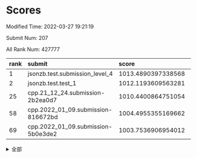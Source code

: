 # Scores

Modified Time: 2022-03-27 19:21:19

Submit Num: 207

All Rank Num: 427777

| rank |               submit               |       score        |       sigma        | pk_num |
| :--- | :--------------------------------- | :----------------- | :----------------- | :----- |
| 1    | jsonzb.test.submission_level_4     | 1013.4890397338568 | 0.8279574872827111 | 8263   |
| 2    | jsonzb.test.test_1                 | 1012.1193609563281 | 0.7761757030149697 | 8267   |
| 25   | cpp.21_12_24.submission-2b2ea0d7   | 1010.4400864751054 | 0.7505236459745485 | 8267   |
| 58   | cpp.2022_01_09.submission-816672bd | 1004.4955355169662 | 0.7116778899148015 | 8265   |
| 69   | cpp.2022_01_09.submission-5b0e3de2 | 1003.7536906954012 | 0.7188086193379664 | 8261   |


<details>
<summary>全部</summary>

| rank |                 submit                 |       score        |       sigma        | pk_num |
| :--- | :------------------------------------- | :----------------- | :----------------- | :----- |
| 1    | jsonzb.test.submission_level_4         | 1013.4890397338568 | 0.8279574872827111 | 8263   |
| 2    | jsonzb.test.test_1                     | 1012.1193609563281 | 0.7761757030149697 | 8267   |
| 3    | gobigger.level_3.submission_level_3_2  | 1011.5032744968969 | 0.7599921138308454 | 8264   |
| 4    | gobigger.level_3.submission_level_3_47 | 1011.2651327022064 | 0.7601524738418418 | 8270   |
| 5    | gobigger.level_3.submission_level_3_8  | 1011.1833202714068 | 0.7753477518810746 | 8267   |
| 6    | gobigger.level_3.submission_level_3_15 | 1011.1637580074167 | 0.7747607319560421 | 8266   |
| 7    | gobigger.level_3.submission_level_3_30 | 1011.0641820229612 | 0.7880121233563493 | 8270   |
| 8    | gobigger.level_3.submission_level_3_19 | 1010.9732519668898 | 0.7741250278252548 | 8263   |
| 9    | gobigger.level_3.submission_level_3_31 | 1010.9317897615653 | 0.793271050182381  | 8267   |
| 10   | gobigger.level_3.submission_level_3_43 | 1010.9080933854996 | 0.7772822088939813 | 8271   |
| 11   | gobigger.level_3.submission_level_3_21 | 1010.9075826008152 | 0.7582173940613172 | 8267   |
| 12   | gobigger.level_3.submission_level_3_37 | 1010.8463928205132 | 0.7689519602038535 | 8270   |
| 13   | gobigger.level_3.submission_level_3_32 | 1010.7537448768963 | 0.771955003204806  | 8266   |
| 14   | gobigger.level_3.submission_level_3_26 | 1010.7296506540501 | 0.7641313811425148 | 8269   |
| 15   | gobigger.level_3.submission_level_3_48 | 1010.6834110664375 | 0.762365970990884  | 8269   |
| 16   | gobigger.level_3.submission_level_3_9  | 1010.6396228851073 | 0.7749802016343634 | 8265   |
| 17   | gobigger.level_3.submission_level_3_38 | 1010.6262032465185 | 0.7658803645274543 | 8266   |
| 18   | gobigger.level_3.submission_level_3_22 | 1010.6115035496172 | 0.7545787883056198 | 8265   |
| 19   | gobigger.level_3.submission_level_3_6  | 1010.6082759009475 | 0.7701205989673722 | 8268   |
| 20   | gobigger.level_3.submission_level_3_33 | 1010.6025080049407 | 0.769013278147881  | 8262   |
| 21   | gobigger.level_3.submission_level_3_25 | 1010.5677206021035 | 0.750189780794396  | 8267   |
| 22   | gobigger.level_3.submission_level_3_4  | 1010.5610701969408 | 0.7476698949945073 | 8265   |
| 23   | gobigger.level_3.submission_level_3_16 | 1010.5561136548656 | 0.7548790482599974 | 8269   |
| 24   | gobigger.level_3.submission_level_3_11 | 1010.462262110619  | 0.7695022006731688 | 8268   |
| 25   | cpp.21_12_24.submission-2b2ea0d7       | 1010.4400864751054 | 0.7505236459745485 | 8267   |
| 26   | gobigger.level_3.submission_level_3_24 | 1010.4092716933386 | 0.7644643992390983 | 8270   |
| 27   | gobigger.level_3.submission_level_3_3  | 1010.3650658883237 | 0.7579451894571804 | 8261   |
| 28   | gobigger.level_3.submission_level_3_42 | 1010.322647814918  | 0.7575827838173445 | 8267   |
| 29   | gobigger.level_3.submission_level_3_13 | 1010.2807757817044 | 0.770245411269228  | 8271   |
| 30   | gobigger.level_3.submission_level_3_18 | 1010.1065231638219 | 0.7592922698620613 | 8266   |
| 31   | gobigger.level_3.submission_level_3_36 | 1009.9816832048629 | 0.7554325925528115 | 8268   |
| 32   | gobigger.level_3.submission_level_3_49 | 1009.867081496633  | 0.7609673633655378 | 8268   |
| 33   | gobigger.level_3.submission_level_3_44 | 1009.8234444468304 | 0.7580730752352056 | 8266   |
| 34   | gobigger.level_3.submission_level_3_17 | 1009.774917114457  | 0.7572567275594392 | 8266   |
| 35   | gobigger.level_3.submission_level_3_10 | 1009.7571176609429 | 0.75243923610727   | 8268   |
| 36   | gobigger.level_3.submission_level_3_1  | 1009.6577947318683 | 0.7692277776172222 | 8265   |
| 37   | gobigger.level_3.submission_level_3_45 | 1009.5817269360859 | 0.7514908575260023 | 8266   |
| 38   | gobigger.level_3.submission_level_3_29 | 1009.5314054400276 | 0.7372414289867705 | 8269   |
| 39   | gobigger.level_3.submission_level_3_41 | 1009.522987655066  | 0.7482022138022728 | 8270   |
| 40   | gobigger.level_3.submission_level_3_39 | 1009.5010219120849 | 0.7558919334108453 | 8265   |
| 41   | gobigger.level_3.submission_level_3_0  | 1009.4517200348307 | 0.7575119515617686 | 8265   |
| 42   | gobigger.level_3.submission_level_3_35 | 1009.39902680641   | 0.731817551315335  | 8263   |
| 43   | gobigger.level_3.submission_level_3_28 | 1009.2853781735383 | 0.7338775947102334 | 8269   |
| 44   | gobigger.level_3.submission_level_3_46 | 1009.2314123007385 | 0.7514044435675108 | 8264   |
| 45   | gobigger.level_3.submission_level_3_40 | 1009.1288120846108 | 0.7349611892253164 | 8266   |
| 46   | gobigger.level_3.submission_level_3_20 | 1009.0976764982855 | 0.7657603259291607 | 8261   |
| 47   | gobigger.level_3.submission_level_3_7  | 1009.0796487355693 | 0.7503668248779654 | 8264   |
| 48   | gobigger.level_3.submission_level_3_34 | 1009.0230288710287 | 0.7465031098777434 | 8266   |
| 49   | gobigger.level_3.submission_level_3_27 | 1008.9694797486356 | 0.759245965343089  | 8265   |
| 50   | gobigger.level_3.submission_level_3_5  | 1008.9454878963362 | 0.726349158783482  | 8261   |
| 51   | gobigger.level_3.submission_level_3_23 | 1008.7173327744873 | 0.7401977193500389 | 8273   |
| 52   | gobigger.level_3.submission_level_3_14 | 1008.3568343630258 | 0.7502062784545006 | 8264   |
| 53   | gobigger.level_3.submission_level_3_12 | 1008.1604732635436 | 0.7626738488193715 | 8264   |
| 54   | gobigger.level_1.submission_level_1_2  | 1005.4282993823442 | 0.7204233821923404 | 8274   |
| 55   | gobigger.level_1.submission_level_1_8  | 1004.8268528250517 | 0.7096305343882103 | 8268   |
| 56   | gobigger.level_1.submission_level_1_23 | 1004.6096278913872 | 0.7184552253939638 | 8260   |
| 57   | gobigger.level_1.submission_level_1_5  | 1004.546848462184  | 0.7134208521711335 | 8267   |
| 58   | cpp.2022_01_09.submission-816672bd     | 1004.4955355169662 | 0.7116778899148015 | 8265   |
| 59   | gobigger.level_1.submission_level_1_9  | 1004.2578019187457 | 0.728316133245055  | 8263   |
| 60   | gobigger.level_1.submission_level_1_12 | 1004.2374768312477 | 0.7147111854100014 | 8266   |
| 61   | gobigger.level_1.submission_level_1_15 | 1004.1542820806219 | 0.7174270599031719 | 8266   |
| 62   | gobigger.level_1.submission_level_1_1  | 1004.0781886419159 | 0.709996598745474  | 8265   |
| 63   | gobigger.level_1.submission_level_1_32 | 1003.9774392416033 | 0.7295583558080586 | 8266   |
| 64   | gobigger.level_1.submission_level_1_13 | 1003.9737609837078 | 0.7217465910369477 | 8268   |
| 65   | gobigger.level_1.submission_level_1_46 | 1003.955926894846  | 0.708006700294079  | 8267   |
| 66   | gobigger.level_1.submission_level_1_49 | 1003.9274723002025 | 0.7366458649691687 | 8264   |
| 67   | gobigger.level_1.submission_level_1_41 | 1003.8860153936026 | 0.7328645228278805 | 8267   |
| 68   | gobigger.level_1.submission_level_1_24 | 1003.8001337504735 | 0.7295647777596498 | 8270   |
| 69   | cpp.2022_01_09.submission-5b0e3de2     | 1003.7536906954012 | 0.7188086193379664 | 8261   |
| 70   | gobigger.level_1.submission_level_1_35 | 1003.7503021938597 | 0.7117090693000141 | 8266   |
| 71   | gobigger.level_1.submission_level_1_6  | 1003.6935897324943 | 0.7231355189296498 | 8264   |
| 72   | gobigger.level_1.submission_level_1_30 | 1003.5970104874756 | 0.725258423558159  | 8264   |
| 73   | gobigger.level_1.submission_level_1_36 | 1003.5939346381623 | 0.7215129402197383 | 8267   |
| 74   | gobigger.level_1.submission_level_1_44 | 1003.5541979935128 | 0.7101156510560005 | 8262   |
| 75   | gobigger.level_1.submission_level_1_22 | 1003.5274617893087 | 0.7175124659183159 | 8266   |
| 76   | gobigger.level_1.submission_level_1_20 | 1003.5250894595432 | 0.7218996193127908 | 8269   |
| 77   | gobigger.level_1.submission_level_1_38 | 1003.5040184877361 | 0.7169059251007563 | 8267   |
| 78   | gobigger.level_1.submission_level_1_7  | 1003.4797133973975 | 0.7200086051352522 | 8272   |
| 79   | gobigger.level_1.submission_level_1_39 | 1003.4496226357063 | 0.7157966856642743 | 8264   |
| 80   | gobigger.level_1.submission_level_1_18 | 1003.3691563094818 | 0.7140884863584618 | 8268   |
| 81   | gobigger.level_1.submission_level_1_45 | 1003.3311381958572 | 0.7088153926578175 | 8268   |
| 82   | gobigger.level_1.submission_level_1_0  | 1003.296941679711  | 0.7139782271142828 | 8269   |
| 83   | gobigger.level_1.submission_level_1_34 | 1003.2513562566083 | 0.7275665971202466 | 8267   |
| 84   | gobigger.level_1.submission_level_1_19 | 1003.210684182979  | 0.7203530151758762 | 8273   |
| 85   | gobigger.level_1.submission_level_1_21 | 1003.1384393115376 | 0.7186729494416512 | 8261   |
| 86   | gobigger.level_1.submission_level_1_48 | 1003.0980363831219 | 0.7154084310608003 | 8261   |
| 87   | gobigger.level_1.submission_level_1_37 | 1003.0685299173567 | 0.7120175321198826 | 8268   |
| 88   | gobigger.level_1.submission_level_1_31 | 1003.0042490663288 | 0.7096270180613626 | 8265   |
| 89   | gobigger.level_1.submission_level_1_4  | 1002.9895451759286 | 0.7250355926165332 | 8268   |
| 90   | gobigger.level_1.submission_level_1_10 | 1002.9812536201662 | 0.7119272701051617 | 8267   |
| 91   | gobigger.level_1.submission_level_1_40 | 1002.9553253956057 | 0.7267336473480737 | 8267   |
| 92   | gobigger.level_1.submission_level_1_33 | 1002.9242955441767 | 0.7191716225854863 | 8264   |
| 93   | gobigger.level_1.submission_level_1_11 | 1002.9127269456975 | 0.7155530240199759 | 8263   |
| 94   | gobigger.level_1.submission_level_1_43 | 1002.7940486891232 | 0.7123317639529381 | 8268   |
| 95   | gobigger.level_1.submission_level_1_16 | 1002.7931481128323 | 0.7167224775525946 | 8267   |
| 96   | gobigger.level_1.submission_level_1_25 | 1002.6880659227884 | 0.7076104227866548 | 8263   |
| 97   | gobigger.level_1.submission_level_1_27 | 1002.6852602008076 | 0.7104738537701311 | 8266   |
| 98   | gobigger.level_1.submission_level_1_17 | 1002.630223387153  | 0.7160751750906028 | 8269   |
| 99   | gobigger.level_1.submission_level_1_47 | 1002.1843477440439 | 0.7240888957647381 | 8272   |
| 100  | gobigger.level_1.submission_level_1_42 | 1002.1525836670362 | 0.711687235321116  | 8266   |
| 101  | gobigger.level_1.submission_level_1_26 | 1002.133556063252  | 0.7182553413749975 | 8266   |
| 102  | gobigger.level_1.submission_level_1_3  | 1001.7344929241128 | 0.7073690958336818 | 8264   |
| 103  | gobigger.level_1.submission_level_1_29 | 1001.7287511278943 | 0.7185019510504929 | 8265   |
| 104  | gobigger.level_1.submission_level_1_28 | 1001.5699916642458 | 0.7160485570101132 | 8270   |
| 105  | gobigger.level_1.submission_level_1_14 | 1001.3578522635439 | 0.718362204768307  | 8263   |
| 106  | gobigger.random.submission_random_41   | 997.4980219874344  | 0.7016220378872389 | 8267   |
| 107  | gobigger.random.submission_random_11   | 997.2828031873044  | 0.7140146155786619 | 8267   |
| 108  | gobigger.random.submission_random_19   | 997.2532639670312  | 0.7065075445638073 | 8268   |
| 109  | gobigger.random.submission_random_16   | 997.1084075749101  | 0.7029687490528882 | 8271   |
| 110  | gobigger.random.submission_random_49   | 997.0853584140959  | 0.7044987743182917 | 8274   |
| 111  | gobigger.random.submission_random_30   | 996.8627698461643  | 0.7093229959185307 | 8262   |
| 112  | gobigger.random.submission_random_12   | 996.8266557634632  | 0.717539496353916  | 8263   |
| 113  | gobigger.random.submission_random_48   | 996.7451058696632  | 0.6999397355737081 | 8261   |
| 114  | gobigger.random.submission_random_44   | 996.7161961842673  | 0.7163677359408164 | 8263   |
| 115  | gobigger.random.submission_random_24   | 996.6765404456415  | 0.7073042073340625 | 8265   |
| 116  | gobigger.random.submission_random_26   | 996.6704628459441  | 0.7029895621281421 | 8265   |
| 117  | gobigger.random.submission_random_8    | 996.6580842810273  | 0.7017079960453088 | 8266   |
| 118  | gobigger.random.submission_random_39   | 996.5517246444008  | 0.7056018533078096 | 8269   |
| 119  | gobigger.random.submission_random_27   | 996.5501285529061  | 0.7025045389747986 | 8273   |
| 120  | gobigger.random.submission_random_20   | 996.4795645290919  | 0.7146276442768988 | 8267   |
| 121  | gobigger.random.submission_random_13   | 996.4656354537021  | 0.7095939865259631 | 8264   |
| 122  | gobigger.random.submission_random_36   | 996.445396933598   | 0.722972741829129  | 8263   |
| 123  | gobigger.random.submission_random_17   | 996.4131483724668  | 0.7180619059195998 | 8268   |
| 124  | gobigger.random.submission_random_18   | 996.3759970763044  | 0.7139566754287165 | 8263   |
| 125  | gobigger.random.submission_random_21   | 996.3285874327273  | 0.712860060256425  | 8265   |
| 126  | gobigger.random.submission_random_5    | 996.2479920330779  | 0.7212563791276086 | 8267   |
| 127  | gobigger.random.submission_random_9    | 996.1993454592167  | 0.7074419920748246 | 8260   |
| 128  | gobigger.random.submission_random_31   | 996.1672789133172  | 0.7137432455391385 | 8267   |
| 129  | gobigger.random.submission_random_7    | 996.1519730036881  | 0.7052686375371326 | 8273   |
| 130  | gobigger.random.submission_random_2    | 996.0883177420848  | 0.7052623116150412 | 8268   |
| 131  | gobigger.random.submission_random_6    | 996.0871551580007  | 0.7170331880391759 | 8262   |
| 132  | gobigger.random.submission_random_34   | 996.0050409907648  | 0.713367569589465  | 8264   |
| 133  | gobigger.random.submission_random_35   | 995.994723346502   | 0.71166008370392   | 8266   |
| 134  | gobigger.random.submission_random_43   | 995.9438220526728  | 0.7174235829967766 | 8269   |
| 135  | gobigger.random.submission_random_32   | 995.9308919106086  | 0.705203675978003  | 8267   |
| 136  | gobigger.random.submission_random_0    | 995.8656303875372  | 0.7214959553236462 | 8264   |
| 137  | gobigger.random.submission_random_46   | 995.7064012073293  | 0.7240780421521659 | 8267   |
| 138  | gobigger.random.submission_random_47   | 995.6893225352998  | 0.700813144219247  | 8264   |
| 139  | gobigger.random.submission_random_4    | 995.6816520524587  | 0.7053957449138785 | 8269   |
| 140  | gobigger.random.submission_random_45   | 995.5912798160343  | 0.7154688010172535 | 8264   |
| 141  | gobigger.random.submission_random_14   | 995.5090376642275  | 0.7063689746682369 | 8265   |
| 142  | gobigger.random.submission_random_38   | 995.4738329222241  | 0.7099812166494536 | 8265   |
| 143  | gobigger.random.submission_random_33   | 995.4462892506392  | 0.7149538683641453 | 8264   |
| 144  | gobigger.random.submission_random_15   | 995.4031228440094  | 0.7122954029243203 | 8263   |
| 145  | gobigger.random.submission_random_10   | 995.3899700190093  | 0.7130189196539919 | 8269   |
| 146  | gobigger.random.submission_random_40   | 995.3546241096133  | 0.7216028073301048 | 8269   |
| 147  | gobigger.random.submission_random_42   | 995.3107564680153  | 0.7253231139930514 | 8268   |
| 148  | gobigger.random.submission_random_28   | 995.2422355492371  | 0.7187385327628926 | 8272   |
| 149  | gobigger.random.submission_random_37   | 995.2394660773198  | 0.7043132213612927 | 8269   |
| 150  | gobigger.random.submission_random_29   | 994.843289930897   | 0.7126360554983334 | 8268   |
| 151  | gobigger.random.submission_random_1    | 994.8317333743137  | 0.7206172160726477 | 8261   |
| 152  | gobigger.random.submission_random_23   | 994.8196323145888  | 0.7164324393307544 | 8262   |
| 153  | gobigger.random.submission_random_25   | 994.7426858477108  | 0.7212022063502647 | 8267   |
| 154  | gobigger.random.submission_random_3    | 994.498426819362   | 0.7220330568184858 | 8264   |
| 155  | gobigger.random.submission_random_22   | 994.0320367930996  | 0.709017798213365  | 8271   |
| 156  | gobigger.level_2.submission_level_2_21 | 994.0200927591083  | 0.72779765006568   | 8267   |
| 157  | gobigger.level_2.submission_level_2_27 | 993.9105728973867  | 0.7202748003070633 | 8266   |
| 158  | gobigger.level_2.submission_level_2_32 | 993.4925538017907  | 0.7234152749271695 | 8263   |
| 159  | gobigger.level_2.submission_level_2_48 | 993.4626300370783  | 0.7392337838437449 | 8267   |
| 160  | gobigger.level_2.submission_level_2_43 | 993.3833264382869  | 0.7449798901560101 | 8267   |
| 161  | gobigger.level_2.submission_level_2_8  | 993.3017963910787  | 0.7525841179010886 | 8267   |
| 162  | gobigger.level_2.submission_level_2_29 | 993.1612906407566  | 0.7189622306876352 | 8265   |
| 163  | gobigger.level_2.submission_level_2_9  | 993.1598431550024  | 0.7300095078453219 | 8268   |
| 164  | gobigger.level_2.submission_level_2_46 | 993.1351185881012  | 0.7270972039758581 | 8269   |
| 165  | gobigger.level_2.submission_level_2_19 | 993.1219793860952  | 0.7355721893913282 | 8266   |
| 166  | gobigger.level_2.submission_level_2_17 | 993.0240270673158  | 0.7218051261471926 | 8268   |
| 167  | gobigger.level_2.submission_level_2_25 | 992.8601520523666  | 0.7337114004466914 | 8274   |
| 168  | gobigger.level_2.submission_level_2_18 | 992.653026607754   | 0.7302521654886527 | 8267   |
| 169  | gobigger.level_2.submission_level_2_45 | 992.6462048058252  | 0.744015497323824  | 8269   |
| 170  | gobigger.level_2.submission_level_2_28 | 992.4796300501715  | 0.7390930575707643 | 8268   |
| 171  | gobigger.level_2.submission_level_2_30 | 992.4750186220635  | 0.7375656538156923 | 8266   |
| 172  | gobigger.level_2.submission_level_2_36 | 992.4591928729353  | 0.7537860520069403 | 8272   |
| 173  | gobigger.level_2.submission_level_2_12 | 992.3618251076904  | 0.7534467994665011 | 8269   |
| 174  | gobigger.level_2.submission_level_2_13 | 992.3430856072459  | 0.7364324926656722 | 8261   |
| 175  | gobigger.level_2.submission_level_2_38 | 992.3264842865832  | 0.7419513860121252 | 8260   |
| 176  | gobigger.level_2.submission_level_2_2  | 992.3063528748312  | 0.7486948178027755 | 8269   |
| 177  | gobigger.level_2.submission_level_2_10 | 992.3061008943097  | 0.7453681997376428 | 8268   |
| 178  | gobigger.level_2.submission_level_2_24 | 992.2832692470846  | 0.7454947685583154 | 8269   |
| 179  | gobigger.level_2.submission_level_2_6  | 992.2825583392731  | 0.7383927821433663 | 8260   |
| 180  | gobigger.level_2.submission_level_2_35 | 992.1375059524543  | 0.7477384539223326 | 8261   |
| 181  | gobigger.level_2.submission_level_2_5  | 992.1117073172873  | 0.7454425459312147 | 8267   |
| 182  | gobigger.level_2.submission_level_2_20 | 992.1077537397119  | 0.7584502290840459 | 8265   |
| 183  | gobigger.level_2.submission_level_2_7  | 992.0786789593382  | 0.7651247272322984 | 8270   |
| 184  | gobigger.level_2.submission_level_2_44 | 992.0559693934836  | 0.7412014139337058 | 8266   |
| 185  | gobigger.level_2.submission_level_2_42 | 991.8551726276454  | 0.7491853980207026 | 8267   |
| 186  | gobigger.level_2.submission_level_2_41 | 991.8205041510054  | 0.7467842688517521 | 8263   |
| 187  | gobigger.level_2.submission_level_2_11 | 991.7470012720727  | 0.7513204251568204 | 8261   |
| 188  | gobigger.level_2.submission_level_2_16 | 991.7115011305572  | 0.7324227423254676 | 8268   |
| 189  | gobigger.level_2.submission_level_2_3  | 991.6648428234347  | 0.7554192848022563 | 8267   |
| 190  | gobigger.level_2.submission_level_2_0  | 991.5615907308501  | 0.7399700156387291 | 8270   |
| 191  | gobigger.level_2.submission_level_2_15 | 991.5075050178506  | 0.733621565953402  | 8266   |
| 192  | gobigger.level_2.submission_level_2_23 | 991.45975608716    | 0.7441236543280157 | 8266   |
| 193  | gobigger.level_2.submission_level_2_14 | 991.419837541532   | 0.7358069991326915 | 8265   |
| 194  | gobigger.level_2.submission_level_2_22 | 991.3867418015329  | 0.7465130637224259 | 8264   |
| 195  | gobigger.level_2.submission_level_2_1  | 991.3137759150121  | 0.7652032567025162 | 8264   |
| 196  | gobigger.level_2.submission_level_2_37 | 991.3075707782792  | 0.7518553580088011 | 8266   |
| 197  | gobigger.level_2.submission_level_2_33 | 991.2760884127638  | 0.7404183651341584 | 8267   |
| 198  | gobigger.level_2.submission_level_2_26 | 991.2432523837634  | 0.7608083921880497 | 8267   |
| 199  | gobigger.level_2.submission_level_2_47 | 991.1719975359637  | 0.7389013163392162 | 8262   |
| 200  | gobigger.level_2.submission_level_2_39 | 990.9779708055793  | 0.7581554608537726 | 8260   |
| 201  | gobigger.level_2.submission_level_2_49 | 990.9537892945464  | 0.7585775393009195 | 8263   |
| 202  | gobigger.level_2.submission_level_2_40 | 990.9344816587146  | 0.7648844134550747 | 8266   |
| 203  | gobigger.level_2.submission_level_2_31 | 990.4830862506841  | 0.7633435656157987 | 8265   |
| 204  | gobigger.level_2.submission_level_2_4  | 990.4553694202933  | 0.7673009142049301 | 8264   |
| 205  | gobigger.level_2.submission_level_2_34 | 990.3488985792139  | 0.7540616088708232 | 8267   |
| 206  | gobigger.none.submission_none_0        | 976.6483594913459  | 1.4028043714054579 | 8263   |
| 207  | gobigger.none.submission_none_1        | 975.9055795616471  | 1.5206151597025388 | 8266   |

</details>